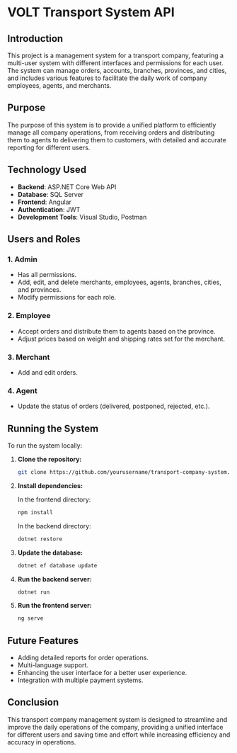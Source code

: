 # VOLT Transport System API

## Introduction

This project is a management system for a transport company, featuring a multi-user system with different interfaces and permissions for each user. The system can manage orders, accounts, branches, provinces, and cities, and includes various features to facilitate the daily work of company employees, agents, and merchants.

## Purpose

The purpose of this system is to provide a unified platform to efficiently manage all company operations, from receiving orders and distributing them to agents to delivering them to customers, with detailed and accurate reporting for different users.

## Technology Used

- **Backend**: ASP.NET Core Web API
- **Database**: SQL Server
- **Frontend**: Angular
- **Authentication**: JWT
- **Development Tools**: Visual Studio, Postman

## Users and Roles

### 1. Admin
- Has all permissions.
- Add, edit, and delete merchants, employees, agents, branches, cities, and provinces.
- Modify permissions for each role.

### 2. Employee
- Accept orders and distribute them to agents based on the province.
- Adjust prices based on weight and shipping rates set for the merchant.

### 3. Merchant
- Add and edit orders.

### 4. Agent
- Update the status of orders (delivered, postponed, rejected, etc.).

## Running the System

To run the system locally:

1. **Clone the repository:**

    ```sh
    git clone https://github.com/yourusername/transport-company-system.git
    ```

2. **Install dependencies:**

    In the frontend directory:
    ```sh
    npm install
    ```

    In the backend directory:
    ```sh
    dotnet restore
    ```

3. **Update the database:**

    ```sh
    dotnet ef database update
    ```

4. **Run the backend server:**

    ```sh
    dotnet run
    ```

5. **Run the frontend server:**

    ```sh
    ng serve
    ```

## Future Features

- Adding detailed reports for order operations.
- Multi-language support.
- Enhancing the user interface for a better user experience.
- Integration with multiple payment systems.

## Conclusion

This transport company management system is designed to streamline and improve the daily operations of the company, providing a unified interface for different users and saving time and effort while increasing efficiency and accuracy in operations.
